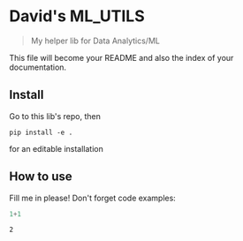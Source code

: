 # David's ML_UTILS
> My helper lib for Data Analytics/ML


This file will become your README and also the index of your documentation.

## Install

Go to this lib's repo, then 

`pip install -e .`

for an editable installation

## How to use

Fill me in please! Don't forget code examples:

```python
1+1
```




    2


